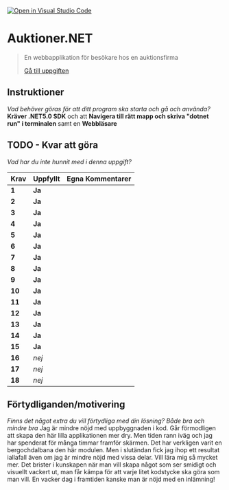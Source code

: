 [![Open in Visual Studio Code](https://classroom.github.com/assets/open-in-vscode-f059dc9a6f8d3a56e377f745f24479a46679e63a5d9fe6f495e02850cd0d8118.svg)](https://classroom.github.com/online_ide?assignment_repo_id=6628876&assignment_repo_type=AssignmentRepo)
# Auktioner.NET

>En webbapplikation för besökare hos en auktionsfirma
>
>[Gå till uppgiften](https://ju.instructure.com/courses/5943/assignments/24067)

## Instruktioner

*Vad behöver göras för att ditt program ska starta och gå och använda?*
**Kräver .NET5.0 SDK** och att
**Navigera till rätt mapp och skriva "dotnet run" i terminalen** samt en
**Webbläsare**

## TODO - Kvar att göra

*Vad har du inte hunnit med i denna uppgift?*

 |Krav|Uppfyllt|Egna Kommentarer|
 |---|---|---|
|**1**  |**Ja**| |
|**2**  |**Ja**| |
|**3**  |**Ja**| |
|**4**  |**Ja**| |
|**5**  |**Ja**| |
|**6**  |**Ja**| |
|**7**  |**Ja**| |
|**8**  |**Ja**| |
|**9**  |**Ja**| |
|**10**  |**Ja**| |
|**11**  |**Ja**| |
|**12**  |**Ja**| |
|**13**  |**Ja**| |
|**14**  |**Ja**| |
|**15**  |**Ja**| |
|**16**  |*nej*| |
|**17**  |*nej*| |
|**18**  |*nej*| |

## Förtydliganden/motivering

*Finns det något extra du vill förtydliga med din lösning? Både bra och mindre bra*
Jag är mindre nöjd med uppbyggnaden i kod. Går förmodligen att skapa den här lilla applikationen mer dry. Men tiden rann iväg och jag har spenderat för många timmar framför skärmen. Det har verkligen varit en bergochdalbana den här modulen. Men i slutändan fick jag ihop ett resultat iallafall även om jag är mindre nöjd med vissa delar. Vill lära mig så mycket mer. Det brister i kunskapen när man vill skapa något som ser smidigt och visuellt vackert ut, man får kämpa för att varje litet kodstycke ska göra som man vill. En vacker dag i framtiden kanske man är nöjd med en inlämning!